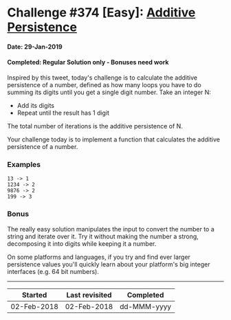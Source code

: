 # Challenge #374 [Easy]: [Additive Persistence](https://www.reddit.com/r/dailyprogrammer/comments/akv6z4/20190128_challenge_374_easy_additive_persistence/)

#### Date: 29-Jan-2019

#### Completed: Regular Solution only - Bonuses need work

Inspired by this tweet, today's challenge is to calculate the additive persistence of a number, defined as how many loops you have to do summing its digits until you get a single digit number. Take an integer N:

- Add its digits
- Repeat until the result has 1 digit

The total number of iterations is the additive persistence of N.

Your challenge today is to implement a function that calculates the additive persistence of a number.

### Examples
```
13 -> 1
1234 -> 2
9876 -> 2
199 -> 3
```

### Bonus

The really easy solution manipulates the input to convert the number to a string and iterate over it. Try it without making the number a strong, decomposing it into digits while keeping it a number.

On some platforms and languages, if you try and find ever larger persistence values you'll quickly learn about your platform's big integer interfaces (e.g. 64 bit numbers).

---

| Started     | Last revisited | Completed   |
| ----------- | -------------- | ----------- |
| 02-Feb-2018 | 02-Feb-2018    | dd-MMM-yyyy |
